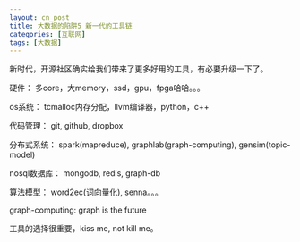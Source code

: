```yaml
---
layout: cn_post
title: 大数据的陷阱5 新一代的工具链
categories: [互联网]
tags: [大数据]
---
```


新时代，开源社区确实给我们带来了更多好用的工具，有必要升级一下了。

硬件：
多core，大memory，ssd，gpu，fpga哈哈。。。

os系统：
tcmalloc内存分配，llvm编译器，python，c++

代码管理：
git, github, dropbox

分布式系统：
spark(mapreduce), graphlab(graph-computing), gensim(topic-model)

nosql数据库：
mongodb, redis, graph-db

算法模型：
word2ec(词向量化), senna。。。

graph-computing:
graph is the future

工具的选择很重要，kiss me, not kill me。


